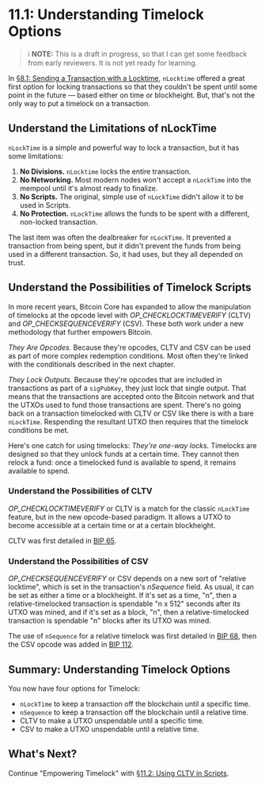 # 11.1: Understanding Timelock Options

> :information_source:  **NOTE:** This is a draft in progress, so that I can get some feedback from early reviewers. It is not yet ready for learning.

In [§8.1: Sending a Transaction with a Locktime](08_1_Sending_a_Transaction_with_a_Locktime.md), `nLocktime` offered a great first option for locking transactions so that they couldn't be spent until some point in the future — based either on time or blockheight. But, that's not the only way to put a timelock on a transaction.

## Understand the Limitations of nLockTime

`nLockTime` is a simple and powerful way to lock a transaction, but it has some limitations:

1. **No Divisions.** `nLocktime` locks the entire transaction.
2. **No Networking.** Most modern nodes won't accept a `nLockTime` into the mempool until it's almost ready to finalize.
3. **No Scripts.** The original, simple use of `nLockTime` didn't allow it to be used in Scripts.
4. **No Protection.** `nLockTime` allows the funds to be spent with a different, non-locked transaction.

The last item was often the dealbreaker for `nLockTime`. It prevented a transaction from being spent, but it didn't prevent the funds from being used in a different transaction. So, it had uses, but they all depended on trust.

## Understand the Possibilities of Timelock Scripts

In more recent years, Bitcoin Core has expanded to allow the manipulation of timelocks at the opcode level with _OP_CHECKLOCKTIMEVERIFY_ (CLTV) and _OP_CHECKSEQUENCEVERIFY_ (CSV). These both work under a new methodology that further empowers Bitcoin.

_They Are Opcodes._ Because they're opcodes, CLTV and CSV can be used as part of more complex redemption conditions. Most often they're linked with the conditionals described in the next chapter.

_They Lock Outputs._ Because they're opcodes that are included in transactions as part of a `sigPubKey`, they just lock that single output. That means that the transactions are accepted onto the Bitcoin network and that the UTXOs used to fund those transactions are spent. There's no going back on a transaction timelocked with CLTV or CSV like there is with a bare `nLockTime`. Respending the resultant UTXO then requires that the timelock conditions be met.

Here's one catch for using timelocks: _They're one-way locks._ Timelocks are designed so that they unlock funds at a certain time. They cannot then relock a fund: once a timelocked fund is available to spend, it remains available to spend.

### Understand the Possibilities of CLTV

_OP_CHECKLOCKTIMEVERIFY_ or CLTV is a match for the classic `nLockTime` feature, but in the new opcode-based paradigm. It allows a UTXO to become accessible at a certain time or at a certain blockheight. 

CLTV was first detailed in [BIP 65](https://github.com/bitcoin/bips/blob/master/bip-0065.mediawiki).

### Understand the Possibilities of CSV

_OP_CHECKSEQUENCEVERIFY_ or CSV depends on a new sort of "relative locktime", which is set in the transaction's _nSequence_ field. As usual, it can be set as either a time or a blockheight. If it's set as a time, "n", then a relative-timelocked transaction is spendable "n x 512" seconds after its UTXO was mined, and if it's set as a block, "n", then a relative-timelocked transaction is spendable "n" blocks after its UTXO was mined.

The use of `nSequence` for a relative timelock was first detailed in [BIP 68](https://github.com/bitcoin/bips/blob/master/bip-0068.mediawiki), then the CSV opcode was added in [BIP 112](https://github.com/bitcoin/bips/blob/master/bip-0112.mediawiki).

## Summary: Understanding Timelock Options

You now have four options for Timelock:

* `nLockTime` to keep a transaction off the blockchain until a specific time.
* `nSequence` to keep a transaction off the blockchain until a relative time.
* CLTV to make a UTXO unspendable until a specific time.
* CSV to make a UTXO unspendable until a relative time.

## What's Next?

Continue "Empowering Timelock" with [§11.2: Using CLTV in Scripts](11_2_Using_CLTV_in_Scripts.md). 
